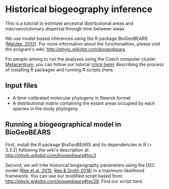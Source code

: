 # Historical biogeography inference

This is a tutorial to estimate ancestral distributional areas and macroevolutionary dispersal through time between areas.

We use model-based inferences using the R package BioGeoBEARS ([Matzke, 2013](https://doi.org/10.21425/F5FBG19694)). For more information about the functionalities, please visit the program's wiki: http://phylo.wikidot.com/biogeobears

For people aiming to run the analyses using the Czech computer cluster [Metacentrum](https://metavo.metacentrum.cz/en/index.html), you can follow our tutorial ([click here](https://github.com/pavelm14/lab_miscellaneous/tree/main/Rpackages)) describing the process of installing R packages and running R scripts there.

## Input files

- A time-calibrated molecular phylogeny in Newick format
- A distributional matrix containing the extant areas occupied by each species in the study phylogeny

## Running a biogeographical model in BioGeoBEARS

First, install the R package BioGeoBEARS and its dependencies in R (> 3.3.2) following the wiki's description at: http://phylo.wikidot.com/biogeobears#toc3

Second, we will infer historical biogeography parameters using the DEC model ([Ree et al. 2015](https://doi.org/10.1111/j.0014-3820.2005.tb00940.x); [Ree & Smith 2018](https://doi.org/10.1080/10635150701883881)) in a maximum-likelihood framework. You can use our modified script based from: http://phylo.wikidot.com/biogeobears#toc29. Find our script here.
